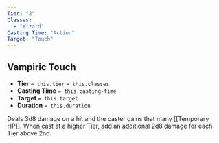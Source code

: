 ```yaml
---
Tier: "2"
Classes:
  - "Wizard"
Casting Time: "Action"
Target: "Touch"
---
```

## Vampiric Touch
- **Tier** `= this.tier` `= this.classes`
- **Casting Time** `= this.casting-time`
- **Target** `= this.target`
- **Duration** `= this.duration`

Deals 3d8 damage on a hit and the caster gains that many [[Temporary HP]]. When cast at a higher Tier, add an additional 2d8 damage for each Tier above 2nd.